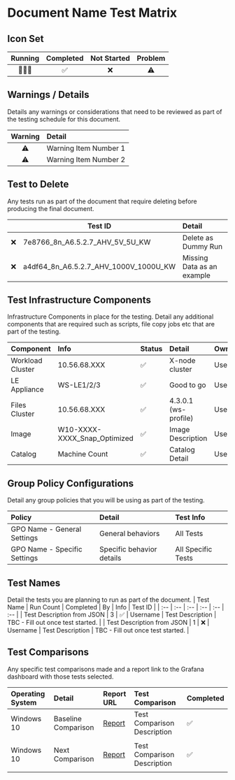 # Document Name Test Matrix

## Icon Set
| Running | Completed | Not Started | Problem |
| :---: | :---: | :---: | :---: |
| 🏃🏻‍♂️ | ✅ | ❌ | ⚠️ |

## Warnings / Details

Details any warnings or considerations that need to be reviewed as part of the testing schedule for this document.

| Warning | Detail |
| :---: | :--- |
| ⚠️ | Warning Item Number 1 |
| ⚠️ | Warning Item Number 2 |

## Test to Delete

Any tests run as part of the document that require deleting before producing the final document.

| | Test ID | Detail |
| :---: | --- | :--- |
| ❌ | 7e8766_8n_A6.5.2.7_AHV_5V_5U_KW | Delete as Dummy Run |
| ❌ | a4df64_8n_A6.5.2.7_AHV_1000V_1000U_KW | Missing Data as an example |

## Test Infrastructure Components

Infrastructure Components in place for the testing. Detail any additional components that are required such as scripts, file copy jobs etc that are part of the testing.

| Component | Info | Status | Detail | Owner | Tested | 
| :-- | :-- | :-- | :-- | :-- | :-- |
| Workload Cluster | 10.56.68.XXX | ✅ | X-node cluster | Username | ✅ |
| LE Appliance | WS-LE1/2/3 | ✅ | Good to go | Username | ✅ |
| Files Cluster | 10.56.68.XXX | ✅ | 4.3.0.1 (ws-profile) | Username | ✅ |
| Image | W10-XXXX-XXXX_Snap_Optimized | ✅ | Image Description | Username | ✅ |
| Catalog | Machine Count | ✅ | Catalog Detail | Username | ✅ |

## Group Policy Configurations

Detail any group policies that you will be using as part of the testing.

| Policy | Detail | Test Info |
| :-- | :-- | :-- |
| GPO Name - General Settings | General behaviors | All Tests |
| GPO Name - Specific Settings | Specific behavior details | All Specific Tests |

## Test Names

Detail the tests you are planning to run as part of the document.
| Test Name | Run Count | Completed | By | Info | Test ID |
| :-- | :-- | :-- | :-- | :-- | :-- |
| Test Description from JSON | 3 | ✅ | Username | Test Description | TBC - Fill out once test started. |
| Test Description from JSON | 1 | ❌ | Username | Test Description | TBC - Fill out once test started. |

## Test Comparisons

Any specific test comparisons made and a report link to the Grafana dashboard with those tests selected.

| Operating System | Detail | Report URL | Test Comparison | Completed |
| :-- | :-- | :-- | :-- | :-- |
| Windows 10 | Baseline Comparison | [Report](http://10.57.64.101:3000) | Test Comparison Description  | ✅ |
| | | | |
| Windows 10 | Next Comparison | [Report](http://10.57.64.101:3000) | Test Comparison Description  | ✅ |
| | | | |
